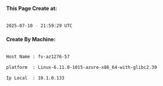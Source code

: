 
   
#### This Page Create at:

```bash

2025-07-10 - 21:59:29 UTC

```

#### Create By Machine:

```bash

Host Name : fv-az1276-57

platform  : Linux-6.11.0-1015-azure-x86_64-with-glibc2.39

Ip Local  : 10.1.0.133

```

